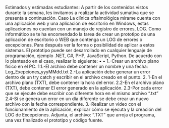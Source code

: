 Estimados y estimadas estudiantes:
A partir de los contenidos vistos durante la semana, les invitamos a realizar la actividad sumativa
que se presenta a continuación.
Caso
La clínica oftalmológica mírame cuenta con una aplicación web y una aplicación de escritorio en Windows,
estas aplicaciones no cuentan con un manejo de registro de errores, LOG.
Como informático se te ha encomendado la tarea de crear un prototipo de una aplicación de escritorio o WEB
que contenga un LOG de errores o excepciones. Para después ver la forma o posibilidad de aplicar a estos
sistemas.
El prototipo puede ser desarrollado en cualquier lenguaje de programación, ejemplo .NET, C#, PHP,
JavaScript, Python.
De acuerdo con lo planteado en el caso, realizar lo siguiente:
•
•
1.-Crear un archivo plano físico en el PC.
1.1.-El archivo debe contener un nombre y una fecha: Log_Exepciones_yyyMMdd.txt
2.-La aplicación debe generar un error dentro de un try catch y escribir en el archivo creado en el
punto.
2. 1-En el archivo plano (TXT), debe contener la hora del error.
2.2-En el archivo plano (TXT), debe contener El error generado en la aplicación.
2.3-Por cada error que se ejecute debe escribir con diferente hora en el mismo archivo “.txt”
2.4-Si se genera un error en un día diferente se debe crear un nuevo archivo con la fecha
correspondiente.
3.-Realizar un video con el funcionamiento de la aplicación, explicar cómo se ejecuta y la creación
del LOG de Excepciones. Adjunta, el archivo: “.TXT” que arroja el programa, una vez finalizado el
prototipo y código fuente.
